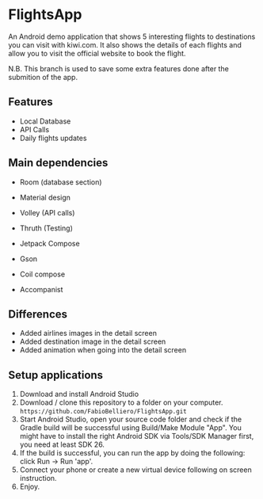 # FlightsApp
An Android demo application that shows 5 interesting flights to destinations you can visit with kiwi.com.
It also shows the details of each flights and allow you to visit the official website to book the flight.

N.B. This branch is used to save some extra features done after the submition of the app.

## Features
- Local Database
- API Calls
- Daily flights updates

## Main dependencies
- Room (database section)
- Material design
- Volley (API calls)
- Thruth (Testing)
- Jetpack Compose

- Gson
- Coil compose
- Accompanist

## Differences
- Added airlines images in the detail screen
- Added destination image in the detail screen
- Added animation when going into the detail screen

## Setup applications
1. Download and install Android Studio
2. Download / clone this repository to a folder on your computer. `https://github.com/FabioBelliero/FlightsApp.git`
3. Start Android Studio, open your source code folder and check if the Gradle build will be successful using Build/Make Module "App". You might have to install the right Android SDK via Tools/SDK Manager first, you need at least SDK 26.
4. If the build is successful, you can run the app by doing the following: click Run -> Run 'app'.
5. Connect your phone or create a new virtual device following on screen instruction.
6. Enjoy.
